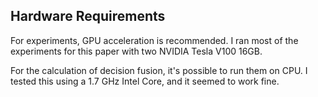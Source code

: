 ## Hardware Requirements
For experiments, GPU acceleration is recommended. I ran most of the experiments for this paper with two NVIDIA Tesla V100 16GB.

For the calculation of decision fusion, it's possible to run them on CPU. I tested this using a 1.7 GHz Intel Core, and it seemed to work fine. 
